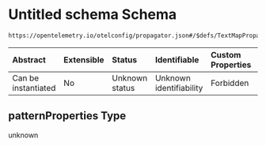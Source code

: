 # Untitled schema Schema

```txt
https://opentelemetry.io/otelconfig/propagator.json#/$defs/TextMapPropagator/patternProperties
```



| Abstract            | Extensible | Status         | Identifiable            | Custom Properties | Additional Properties | Access Restrictions | Defined In                                                            |
| :------------------ | :--------- | :------------- | :---------------------- | :---------------- | :-------------------- | :------------------ | :-------------------------------------------------------------------- |
| Can be instantiated | No         | Unknown status | Unknown identifiability | Forbidden         | Allowed               | none                | [propagator.json\*](../schema/propagator.json "open original schema") |

## patternProperties Type

unknown
